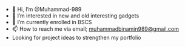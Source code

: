 - 👋 Hi, I’m @Muhammad-989
- 👀 I’m interested in new and old interesting gadgets
- 🌱 I’m currently enrolled in BSCS
- 📫 How to reach me via email; muhammadbinamin989@gmail.com
- Looking for project ideas to strengthen my portfolio

<!---
Muhammad-989/Muhammad-989 is a ✨ special ✨ repository because its `README.md` (this file) appears on your GitHub profile.
You can click the Preview link to take a look at your changes.
--->
